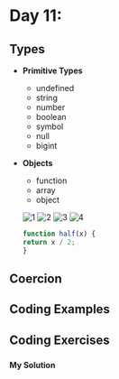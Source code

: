 
# Day 11: 
## Types
* **Primitive Types**
  - undefined
  - string
  - number
  - boolean
  - symbol
  - null
  - bigint
* **Objects**
  - function
  - array
  - object
  
  ![1](https://github.com/NesrinAbuMnezel/Mastering-JavaScript-in-20-Days/assets/95749191/3f09b6d7-4507-4f6c-bad9-e7ca2adb546e)
  ![2](https://github.com/NesrinAbuMnezel/Mastering-JavaScript-in-20-Days/assets/95749191/58b1258e-e656-41f4-aa62-39333e525d0e)
  ![3](https://github.com/NesrinAbuMnezel/Mastering-JavaScript-in-20-Days/assets/95749191/e3408404-47bb-475c-93f3-428703633e0b)
  ![4](https://github.com/NesrinAbuMnezel/Mastering-JavaScript-in-20-Days/assets/95749191/3fcabc2c-ffd3-49ee-8e9b-b1567878f82f)

    ```javascript
    function half(x) {
    return x / 2;
    }
    ```
  
## Coercion




## Coding Examples


## Coding Exercises

### 
#### My Solution


```javascript


```

